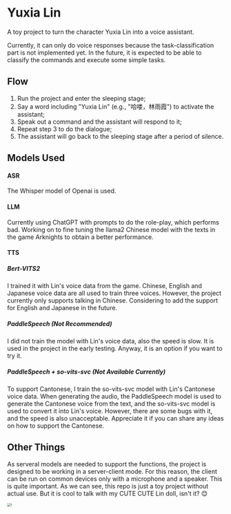 # Yuxia Lin
A toy project to turn the character Yuxia Lin into a voice assistant.

Currently, it can only do voice responses because the task-classification part is not implemented yet. In the future, it is expected to be able to classify the commands and execute some simple tasks.

## Flow
1. Run the project and enter the sleeping stage;
2. Say a word including "Yuxia Lin" (e.g., "哈喽，林雨霞") to activate the assistant;
3. Speak out a command and the assistant will respond to it;
4. Repeat step 3 to do the dialogue;
5. The assistant will go back to the sleeping stage after a period of silence.


## Models Used
#### ASR
The Whisper model of Openai is used.
#### LLM
Currently using ChatGPT with prompts to do the role-play, which performs bad. Working on to fine tuning the llama2 Chinese model with the texts in the game Arknights to obtain a better performance.
#### TTS
##### Bert-VITS2
I trained it with Lin's voice data from the game. Chinese, English and Japanese voice data are all used to train three voices. However, the project currently only supports talking in Chinese. Considering to add the support for English and Japanese in the future.
##### PaddleSpeech (Not Recommended)
I did not train the model with Lin's voice data, also the speed is slow. It is used in the project in the early testing. Anyway, it is an option if you want to try it.
##### PaddleSpeech + so-vits-svc (Not Available Currently)
To support Cantonese, I train the so-vits-svc model with Lin's Cantonese voice data. When generating the audio, the PaddleSpeech model is used to generate the Cantonese voice from the text, and the so-vits-svc model is used to convert it into Lin's voice. However, there are some bugs with it, and the speed is also unacceptable. Appreciate it if you can share any ideas on how to support the Cantonese.


## Other Things
As serveral models are needed to support the functions, the project is designed to be working in a server-client mode. For this reason, the client can be run on common devices only with a microphone and a speaker. This is quite important. As we can see, this repo is just a toy project without actual use. But it is cool to talk with my CUTE CUTE Lin doll, isn't it? 😊

<img src="picss/lin.jpg" alt="1" style="zoom:50%;" />